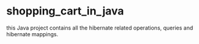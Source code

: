# shopping_cart_in_java
this Java project contains all the hibernate related operations, queries and hibernate mappings.
